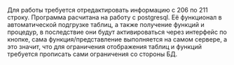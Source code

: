 Для работы требуется отредактировать информацию с 206 по 211 строку. Программа расчитана на работу с postgresql. Её функционал в автоматической подгрузке таблиц, а также получение функций и процедур, в последствие они будут активироваться через интерфейс по кнопке, сама функция/представление выполняется на самом сервере, а это значит, что для ограничения отображения таблиц и функций требуется прописать сами ограничения со стороны БД.

